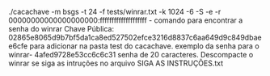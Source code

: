 ./cacachave -m bsgs -t 24 -f tests/winrar.txt -k 1024 -6 -S -e -r 00000000000000000000:ffffffffffffffffffff - comando para encontrar a senha do winrar
Chave Pública: 02865e8065d9b7bf5da1ca8ed527502efce3216d8837c6aa649d9c849dbaee6cfe para adicionar na pasta test do cacachave.
exemplo da senha para o winrar- 4afed9728e53cc6c6c31
senha de 20 caracteres.
Descompacte o winrar se siga as intruções no arquivo SIGA AS INSTRUÇÕES.txt
